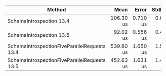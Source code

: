 
|                                       Method |      Mean |    Error |   StdDev |    Median |    Gen0 | Allocated |
|--------------------------------------------- |----------:|---------:|---------:|----------:|--------:|----------:|
|                     SchemaIntrospection 13.4 | 106.30 us | 0.710 us | 0.630 us | 106.40 us |  2.1973 |  18.72 KB |
|                     SchemaIntrospection 13.5 |  92.02 us | 0.556 us | 0.493 us |  92.00 us |  2.1973 |  18.72 KB |
| SchemaIntrospectionFiveParallelRequests 13.4 | 539.80 us | 1.650 us | 1.540 us | 540.20 us | 10.7422 |  93.60 KB |
| SchemaIntrospectionFiveParallelRequests 13.5 | 452.63 us | 1.631 us | 1.445 us | 452.74 us | 11.2305 |  93.59 KB |
